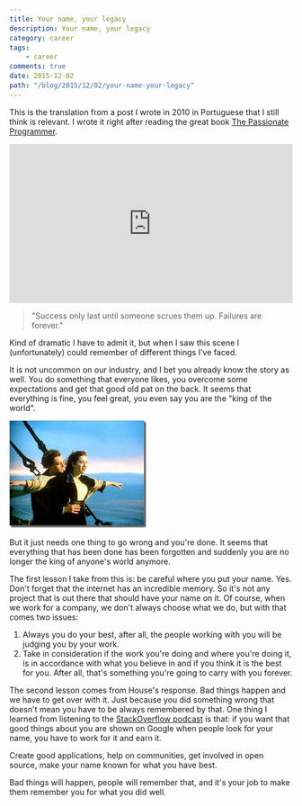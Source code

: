 ```yaml
---
title: Your name, your legacy
description: Your name, your legacy
category: career
tags:
    - career
comments: true
date: 2015-12-02
path: "/blog/2015/12/02/your-name-your-legacy"
---
```


This is the translation from a post I wrote in 2010 in Portuguese that I still think is relevant. I wrote it right after reading the great book
[The Passionate Programmer](https://pragprog.com/book/cfcar2/the-passionate-programmer).<!-- more -->

<style>.embed-container { position: relative; padding-bottom: 56.25%; height: 0; overflow: hidden; max-width: 100%; } .embed-container iframe, .embed-container object, .embed-container embed { position: absolute; top: 0; left: 0; width: 100%; height: 100%; }</style><div class='embed-container'><iframe src='https://www.youtube.com/embed/26DTsHQ42SM' frameborder='0' allowfullscreen></iframe></div>

<p>

> "Success only last until someone scrues them up. Failures are forever."

</p>

Kind of dramatic I have to admit it, but when I saw this scene I (unfortunately) could remember of different things I've faced.

It is not uncommon on our industry, and I bet you already know the story as well. You do something that everyone likes, you overcome some expectations and get that good old pat on the back. It seems that everything is fine, you feel great, you even say you are the "king of the world".

![Titanic](titanic_dicaprio_thumb.jpg)

But it just needs one thing to go wrong and you're done. It seems that everything that has been done has been forgotten and suddenly you are no longer the king of anyone's world anymore.

<script async src="//pagead2.googlesyndication.com/pagead/js/adsbygoogle.js"></script>
<!-- Responsive content -->

<ins class="adsbygoogle"
     style="display:block"
     data-ad-client="ca-pub-1865353648221711"
     data-ad-slot="8499334570"
     data-ad-format="auto"></ins>

<script>
(adsbygoogle = window.adsbygoogle || []).push({});
</script>

The first lesson I take from this is: be careful where you put your name. Yes. Don't forget that the internet has an incredible memory. So it's not any project that is out there that should have your name on it. Of course, when we work for a company, we don't always choose what we do, but with that comes two issues:

1.  Always you do your best, after all, the people working with you will be judging you by your work.
2.  Take in consideration if the work you're doing and where you're doing it, is in accordance with what you believe in and if you think it is the best for you. After all, that's something you're going to carry with you forever.

The second lesson comes from House's response. Bad things happen and we have to get over with it. Just because you did something wrong that doesn't mean you have to be always remembered by that. One thing I learned from listening to the [StackOverflow podcast](http://blog.stackoverflow.com/feed/podcast/) is that: if you want that good things about you are shown on Google when people look for your name, you have to work for it and earn it.

Create good applications, help on communities, get involved in open source, make your name known for what you have best.

Bad things will happen, people will remember that, and it's your job to make them remember you for what you did well.
